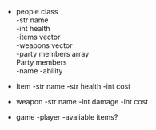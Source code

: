 * people class  
-str name   
-int health  
-items vector   
-weapons vector  
-party members array        
    Party members  
    -name
    -ability

* Item 
-str name
-str health 
-int cost

* weapon 
-str name
-int damage
-int cost

* game
-player
-avaliable items?


